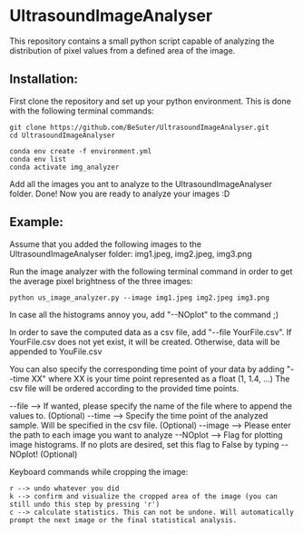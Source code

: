 # UltrasoundImageAnalyser
This repository contains a small python script capable of analyzing the distribution of pixel values from a defined area of the image.

## Installation:
First clone the repository and set up your python environment.
This is done with the following terminal commands:

```
git clone https://github.com/BeSuter/UltrasoundImageAnalyser.git
cd UltrasoundImageAnalyser

conda env create -f environment.yml
conda env list
conda activate img_analyzer
```

Add all the images you ant to analyze to the UltrasoundImageAnalyser folder. Done! Now you are ready to analyze your images :D

## Example: 
Assume that you added the following images to the UltrasoundImageAnalyser folder: img1.jpeg, img2.jpeg, img3.png

Run the image analyzer with the following terminal command in order to get the average pixel brightness of the three images:
```
python us_image_analyzer.py --image img1.jpeg img2.jpeg img3.png
```

In case all the histograms annoy you, add "--NOplot" to the command ;)

In order to save the computed data as a csv file, add "--file YourFile.csv". If YourFile.csv does not yet exist, it will be created. Otherwise, data will be appended to YouFile.csv

You can also specify the corresponding time point of your data by adding "--time XX" where XX is your time point represented as a float (1, 1.4, ...)
The csv file will be ordered according to the provided time points. 

--file --> If wanted, please specify the name of the file where to append the values to. (Optional)
--time --> Specify the time point of the analyzed sample. Will be specified in the csv file. (Optional)
--image --> Please enter the path to each image you want to analyze
--NOplot --> Flag for plotting image histograms. If no plots are desired, set this flag to False by typing --NOplot! (Optional)

Keyboard commands while cropping the image:
```
r --> undo whatever you did
k --> confirm and visualize the cropped area of the image (you can still undo this step by pressing 'r')
c --> calculate statistics. This can not be undone. Will automatically prompt the next image or the final statistical analysis. 
```


